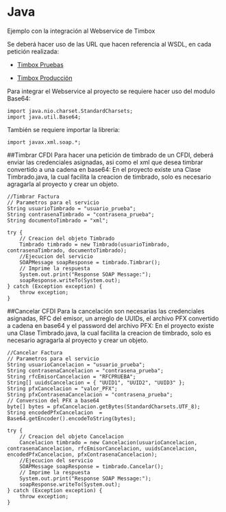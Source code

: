# Java
Ejemplo con la integración al Webservice de Timbox

Se deberá hacer uso de las URL que hacen referencia al WSDL, en cada petición realizada:

- [Timbox Pruebas](https://staging.ws.timbox.com.mx/timbrado/wsdl)

- [Timbox Producción](https://sistema.timbox.com.mx/timbrado/wsdl)

Para integrar el Webservice al proyecto se requiere hacer uso del modulo Base64:

```
import java.nio.charset.StandardCharsets;
import java.util.Base64;
```

También se requiere importar la libreria:

```
import javax.xml.soap.*;
```

##Timbrar CFDI
Para hacer una petición de timbrado de un CFDI, deberá enviar las credenciales asignadas, asi como el xml que desea timbrar convertido a una cadena en base64:
En el proyecto existe una Clase Timbrado.java, la cual facilita la creacion de timbrado, solo es necesario agragarla al proyecto y crear un objeto.
```
//Timbrar Factura
// Parametros para el servicio
String usuarioTimbrado = "usuario_prueba";
String contrasenaTimbrado = "contrasena_prueba";
String documentoTimbrado = "xml";

try {
    // Creacion del objeto Timbrado
    Timbrado timbrado = new Timbrado(usuarioTimbrado, contrasenaTimbrado, documentoTimbrado);
    //Ejecucion del servicio
    SOAPMessage soapResponse = timbrado.Timbrar();
    // Imprime la respuesta
    System.out.print("Response SOAP Message:");
    soapResponse.writeTo(System.out);
} catch (Exception exception) {
    throw exception;
}
```

##Cancelar CFDI
Para la cancelación son necesarias las credenciales asignadas, RFC del emisor, un arreglo de UUIDs, el archivo PFX convertido a cadena en base64 y el password del archivo PFX:
En el proyecto existe una Clase Timbrado.java, la cual facilita la creacion de timbrado, solo es necesario agragarla al proyecto y crear un objeto.
```
//Cancelar Factura
// Parametros para el servicio
String usuarioCancelacion = "usuario_prueba";
String contrasenaCancelacion = "contrasena_prueba";
String rfcEmisorCancelacion = "RFCPRUEBA";
String[] uuidsCancelacion = { "UUID1", "UUID2", "UUID3" };
String pfxCancelacion = "valor_PFX";
String pfxContrasenaCancelacion = "contrasena_prueba";
// Conversion del PFX a base64
byte[] bytes = pfxCancelacion.getBytes(StandardCharsets.UTF_8);
String encodedPfxCancelacion  = Base64.getEncoder().encodeToString(bytes);

try {
    // Creacion del objeto Cancelacion
    Cancelacion timbrado = new Cancelacion(usuarioCancelacion, contrasenaCancelacion, rfcEmisorCancelacion, uuidsCancelacion, encodedPfxCancelacion, pfxContrasenaCancelacion);
    //Ejecucion del servicio
    SOAPMessage soapResponse = timbrado.Cancelar();
    // Imprime la respuesta
    System.out.print("Response SOAP Message:");
    soapResponse.writeTo(System.out);
} catch (Exception exception) {
    throw exception;
}
```
